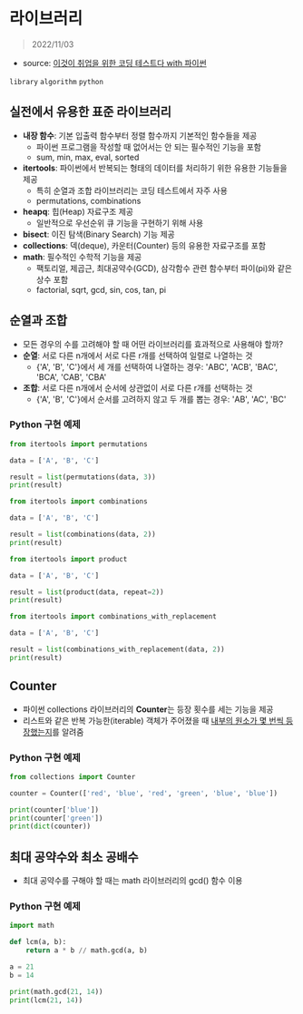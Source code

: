# 라이브러리

> 2022/11/03

- source: [이것이 취업을 위한 코딩 테스트다 with 파이썬](https://www.youtube.com/playlist?list=PLRx0vPvlEmdAghTr5mXQxGpHjWqSz0dgC)

`library` `algorithm` `python`



## 실전에서 유용한 표준 라이브러리

- **내장 함수**: 기본 입출력 함수부터 정렬 함수까지 기본적인 함수들을 제공
    - 파이썬 프로그램을 작성할 때 없어서는 안 되는 필수적인 기능을 포함
    - sum, min, max, eval, sorted
- **itertools**: 파이썬에서 반복되는 형태의 데이터를 처리하기 위한 유용한 기능들을 제공
    - 특히 순열과 조합 라이브러리는 코딩 테스트에서 자주 사용
    - permutations, combinations
- **heapq**: 힙(Heap) 자료구조 제공
    - 일반적으로 우선순위 큐 기능을 구현하기 위해 사용
- **bisect**: 이진 탐색(Binary Search) 기능 제공
- **collections**: 덱(deque), 카운터(Counter) 등의 유용한 자료구조를 포함
- **math**: 필수적인 수학적 기능을 제공
    - 팩토리얼, 제곱근, 최대공약수(GCD), 삼각함수 관련 함수부터 파이(pi)와 같은 상수 포함
    - factorial, sqrt, gcd, sin, cos, tan, pi



## 순열과 조합

- 모든 경우의 수를 고려해야 할 때 어떤 라이브러리를 효과적으로 사용해야 할까?
- **순열**: 서로 다른 n개에서 서로 다른 r개를 선택하여 일렬로 나열하는 것
    - {'A', 'B', 'C'}에서 세 개를 선택하여 나열하는 경우: 'ABC', 'ACB', 'BAC', 'BCA', 'CAB', 'CBA'
- **조합**: 서로 다른 n개에서 순서에 상관없이 서로 다른 r개를 선택하는 것
    - {'A', 'B', 'C'}에서 순서를 고려하지 않고 두 개를 뽑는 경우: 'AB', 'AC', 'BC'



### Python 구현 예제

```python
from itertools import permutations

data = ['A', 'B', 'C']

result = list(permutations(data, 3))
print(result)
```

```python
from itertools import combinations

data = ['A', 'B', 'C']

result = list(combinations(data, 2))
print(result)
```

```python
from itertools import product

data = ['A', 'B', 'C']

result = list(product(data, repeat=2))
print(result)
```

```python
from itertools import combinations_with_replacement

data = ['A', 'B', 'C']

result = list(combinations_with_replacement(data, 2))
print(result)
```



## Counter

- 파이썬 collections 라이브러리의 **Counter**는 등장 횟수를 세는 기능을 제공
- 리스트와 같은 반복 가능한(iterable) 객체가 주어졌을 때 <U>내부의 원소가 몇 번씩 등장했는지</U>를 알려줌



### Python 구현 예제

```python
from collections import Counter

counter = Counter(['red', 'blue', 'red', 'green', 'blue', 'blue'])

print(counter['blue'])
print(counter['green'])
print(dict(counter))
```



## 최대 공약수와 최소 공배수

- 최대 공약수를 구해야 할 때는 math 라이브러리의 gcd() 함수 이용



### Python 구현 예제

```python
import math

def lcm(a, b):
    return a * b // math.gcd(a, b)

a = 21
b = 14

print(math.gcd(21, 14))
print(lcm(21, 14))
```